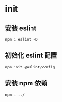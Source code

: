 # init

## 安装 eslint

`npm i eslint -D`

## 初始化 eslint 配置

`npm init @eslint/config`

## 安装 npm 依赖

`npm i ../`
